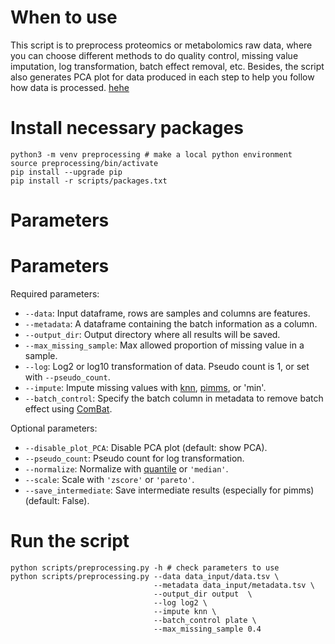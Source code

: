 # When to use
This script is to preprocess proteomics or metabolomics raw data, where you can choose different methods to do quality control, missing value imputation, log transformation, batch effect removal, etc. 
Besides, the script also generates PCA plot for data produced in each step to help you follow how data is processed. 
[hehe](https://github.com/RasmussenLab/pimms)
# Install necessary packages
```
python3 -m venv preprocessing # make a local python environment
source preprocessing/bin/activate
pip install --upgrade pip
pip install -r scripts/packages.txt
```
# Parameters 
# Parameters

Required parameters:

- `--data`: Input dataframe, rows are samples and columns are features.
- `--metadata`: A dataframe containing the batch information as a column.
- `--output_dir`: Output directory where all results will be saved.  
- `--max_missing_sample`: Max allowed proportion of missing value in a sample. 
- `--log`: Log2 or log10 transformation of data. Pseudo count is 1, or set with `--pseudo_count`.
- `--impute`: Impute missing values with [knn](https://scikit-learn.org/stable/modules/impute.html), [pimms](https://github.com/RasmussenLab/pimms), or 'min'. 
- `--batch_control`: Specify the batch column in metadata to remove batch effect using [ComBat](https://github.com/epigenelabs/inmoose).

Optional parameters:

- `--disable_plot_PCA`: Disable PCA plot (default: show PCA).
- `--pseudo_count`: Pseudo count for log transformation.
- `--normalize`: Normalize with [quantile](https://scikit-learn.org/stable/modules/generated/sklearn.preprocessing.quantile_transform.html) or `'median'`.
- `--scale`: Scale with `'zscore'` or `'pareto'`.
- `--save_intermediate`: Save intermediate results (especially for pimms) (default: False).

# Run the script
```
python scripts/preprocessing.py -h # check parameters to use
python scripts/preprocessing.py --data data_input/data.tsv \
                                --metadata data_input/metadata.tsv \
                                --output_dir output  \
                                --log log2 \
                                --impute knn \
                                --batch_control plate \
                                --max_missing_sample 0.4
```


